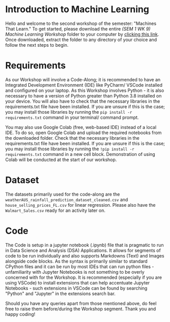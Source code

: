 # Introduction to Machine Learning
Hello and welcome to the second workshop of the semester: "Machines That Learn." To get started, please download the entire *(SEM 1 WK 9) Machine Learning Workshop* folder to your computer by [clicking this link](https://github.com/NUS-SDS-Workshops/AY-25-26-Public%2Ftree%2Fmain%2F%28SEM%25201%2520WK%25209%29%2520Machine%2520Learning%2520Workshop). Once downloaded, extract the folder to any directory of your choice and follow the next steps to begin.

# Requirements
As our Workshop will involve a Code-Along; it is recommended to have an Integrated Development Environment (IDE) like PyCharm/ VSCode installed and configured on your laptop. As this Workshop involves Python - it is also necessary to have a version of Python greater than Python 3.8 installed on your device. You will also have to check that the necessary libraries in the requirements.txt file have been installed. If you are unsure if this is the case; you may install those libraries by running the `pip install -r requirements.txt` command in your terminal/ command prompt.

You may also use Google Colab (free, web-based IDE) instead of a local IDE. To do so, open Google Colab and upload the required notebooks from the downloaded folder. Check that the necessary libraries in the requirements.txt file have been installed. If you are unsure if this is the case; you may install those libraries by running the `!pip install -r requirements.txt` command in a new cell block. Demonstration of using Colab will be conducted at the start of our workshop.

# Dataset
The datasets primarily used for the code-along are the `weatherAUS_rainfall_prediction_dataset_cleaned.csv` and `house_selling_prices_FL.csv` for linear regression. Please also have the `Walmart_Sales.csv` ready for an activity later on. 

# Code
The Code is setup in a jupyter notebook (.ipynb) file that is pragmatic to run in Data Science and Analysis (DSA) Applications. It allows for segments of code to be run individually and also supports Markdowns (Text) and Images alongside code blocks. As the syntax is primarily similar to standard CPython files and it can be run by most IDEs that can run python files - unfamiliarity with Jupyter Notebooks is not something to be overly concerned with for the Workshop. It is recommended (especially if you are using VSCode) to install extensions that can help accentuate Jupyter Notebooks - such extensions in VSCode can be found by searching "Python" and "Jupyter" in the extensions search bar.

Should you have any queries apart from those mentioned above, do feel free to raise them before/during the Workshop segment. Thank you and happy coding!
